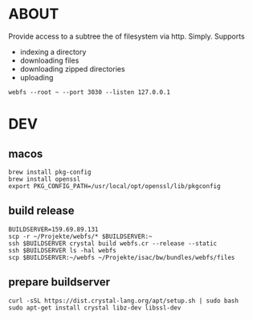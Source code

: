 # ABOUT

Provide access to a subtree the of filesystem via http. Simply. Supports
- indexing a directory
- downloading files
- downloading zipped directories
- uploading

`webfs --root ~ --port 3030 --listen 127.0.0.1`

# DEV

## macos
```
brew install pkg-config
brew install openssl
export PKG_CONFIG_PATH=/usr/local/opt/openssl/lib/pkgconfig
```

## build release
```
BUILDSERVER=159.69.89.131
scp -r ~/Projekte/webfs/* $BUILDSERVER:~
ssh $BUILDSERVER crystal build webfs.cr --release --static
ssh $BUILDSERVER ls -hal webfs
scp $BUILDSERVER:~/webfs ~/Projekte/isac/bw/bundles/webfs/files
```

## prepare buildserver
```
curl -sSL https://dist.crystal-lang.org/apt/setup.sh | sudo bash
sudo apt-get install crystal libz-dev libssl-dev
```
